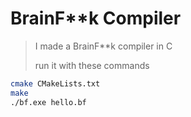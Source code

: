 # BrainF\*\*k Compiler

> I made a BrainF\*\*k compiler in C
>
> run it with these commands

```bash
cmake CMakeLists.txt
make
./bf.exe hello.bf
```
